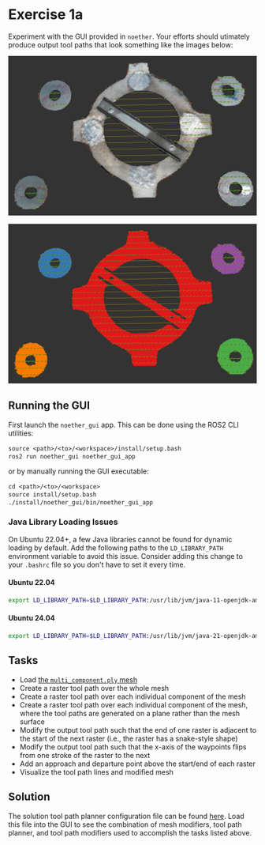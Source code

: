 # Exercise 1a

Experiment with the GUI provided in `noether`.
Your efforts should utimately produce output tool paths that look something like the images below:

![Exercise 1a Image 1](exercise_1a_1.png)

![Exercise 1a Image 2](exercise_1a_2.png)

## Running the GUI

First launch the `noether_gui` app.
This can be done using the ROS2 CLI utilities:

```
source <path>/<to>/<workspace>/install/setup.bash
ros2 run noether_gui noether_gui_app
```

or by manually running the GUI executable:

```
cd <path>/<to>/<workspace>
source install/setup.bash
./install/noether_gui/bin/noether_gui_app
```

### Java Library Loading Issues

On Ubuntu 22.04+, a few Java libraries cannot be found for dynamic loading by default.
Add the following paths to the `LD_LIBRARY_PATH` environment variable to avoid this issue.
Consider adding this change to your `.bashrc` file so you don't have to set it every time.

#### Ubuntu 22.04

```bash
export LD_LIBRARY_PATH=$LD_LIBRARY_PATH:/usr/lib/jvm/java-11-openjdk-amd64/lib:/usr/lib/jvm/java-11-openjdk-amd64/lib/server
```

#### Ubuntu 24.04

```bash
export LD_LIBRARY_PATH=$LD_LIBRARY_PATH:/usr/lib/jvm/java-21-openjdk-amd64/lib:/usr/lib/jvm/java-21-openjdk-amd64/lib/server
```

## Tasks

- Load [the `multi_component.ply` mesh](../meshes/multi_component_mesh.ply)
- Create a raster tool path over the whole mesh
- Create a raster tool path over each individual component of the mesh
- Create a raster tool path over each individual component of the mesh, where the tool paths are generated on a plane rather than the mesh surface
- Modify the output tool path such that the end of one raster is adjacent to the start of the next raster (i.e., the raster has a snake-style shape)
- Modify the output tool path such that the x-axis of the waypoints flips from one stroke of the raster to the next
- Add an approach and departure point above the start/end of each raster
- Visualize the tool path lines and modified mesh

## Solution

The solution tool path planner configuration file can be found [here](exercise_1a_solution.yaml).
Load this file into the GUI to see the combination of mesh modifiers, tool path planner, and tool path modifiers used to accomplish the tasks listed above.

